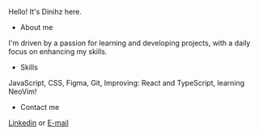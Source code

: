 Hello! It's Dinihz here. 

* About me

I'm driven by a passion for learning and developing projects, with a daily focus on enhancing my skills.

* Skills

JavaScript, CSS, Figma, Git, Improving: React and TypeScript, learning NeoVim!

* Contact me

[Linkedin](https://www.linkedin.com/in/dinihz/) or [E-mail](mailto:lucas87diniz@gmail.com)



